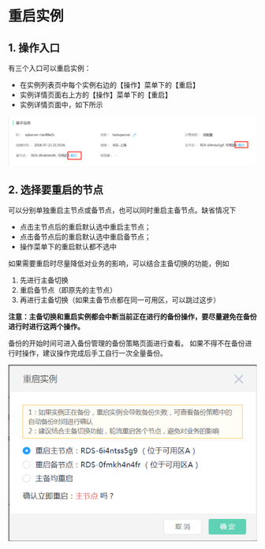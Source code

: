 # 重启实例

## 1. 操作入口
有三个入口可以重启实例：

- 在实例列表页中每个实例右边的【操作】菜单下的【重启】
- 实例详情页面右上方的【操作】菜单下的【重启】
- 实例详情页面中，如下所示

![重启实例2](../../../../image/RDS/Reboot-Instance-SQLServer-1.png)

## 2. 选择要重启的节点
可以分别单独重启主节点或备节点，也可以同时重启主备节点。缺省情况下
- 点击主节点后的重启默认选中重启主节点；
- 点击备节点后的重启默认选中重启备节点；
- 操作菜单下的重启默认都不选中

如果需要重启时尽量降低对业务的影响，可以结合主备切换的功能，例如
1. 先进行主备切换
2. 重启备节点（即原先的主节点）
3. 再进行主备切换（如果主备节点都在同一可用区，可以跳过这步）

**注意：主备切换和重启实例都会中断当前正在进行的备份操作，要尽量避免在备份进行时进行这两个操作。**

备份的开始时间可进入备份管理的备份策略页面进行查看。 如果不得不在备份进行时操作，建议操作完成后手工自行一次全量备份。

![重启实例4](../../../../image/RDS/Reboot-Instance-SQLServer-2.png)
